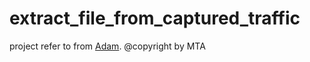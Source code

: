 # extract_file_from_captured_traffic
project refer to from <a href='https://github.com/deeso/scapy-tcp-extractor'>Adam</a>.
@copyright by MTA

